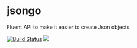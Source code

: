 # jsongo

Fluent API to make it easier to create Json objects.

[![Build Status](https://travis-ci.org/ricardolonga/jsongo.svg)](https://travis-ci.org/ricardolonga/jsongo)
[![](http://gocover.io/_badge/github.com/ricardolonga/jsongo)](http://gocover.io/github.com/ricardolonga/jsongo)